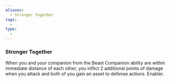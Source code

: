 ```yaml
---
aliases:
  - Stronger Together
tags:
  - 
type:
  - 
---
```

### Stronger Together

When you and your companion from the Beast Companion ability are within immediate distance of each other, you inflict 2 additional points of damage when you attack and both of you gain an asset to defense actions. Enabler.